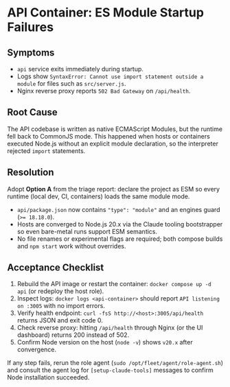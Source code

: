 # API Container: ES Module Startup Failures

## Symptoms

- `api` service exits immediately during startup.
- Logs show `SyntaxError: Cannot use import statement outside a module` for files such as `src/server.js`.
- Nginx reverse proxy reports `502 Bad Gateway` on `/api/health`.

## Root Cause

The API codebase is written as native ECMAScript Modules, but the runtime fell back to CommonJS mode. This happened when hosts
or containers executed Node.js without an explicit module declaration, so the interpreter rejected `import` statements.

## Resolution

Adopt **Option A** from the triage report: declare the project as ESM so every runtime (local dev, CI, containers) loads the same
module mode.

- `api/package.json` now contains `"type": "module"` and an engines guard (`>= 18.18.0`).
- Hosts are converged to Node.js 20.x via the Claude tooling bootstrapper so even bare-metal runs support ESM semantics.
- No file renames or experimental flags are required; both compose builds and `npm start` work without overrides.

## Acceptance Checklist

1. Rebuild the API image or restart the container: `docker compose up -d api` (or redeploy the host role).
2. Inspect logs: `docker logs <api-container>` should report `API listening on :3005` with no import errors.
3. Verify health endpoint: `curl -fsS http://<host>:3005/api/health` returns JSON and exit code 0.
4. Check reverse proxy: hitting `/api/health` through Nginx (or the UI dashboard) returns 200 instead of 502.
5. Confirm Node version on the host (`node -v`) shows `v20.x` after convergence.

If any step fails, rerun the role agent (`sudo /opt/fleet/agent/role-agent.sh`) and consult the agent log for
`[setup-claude-tools]` messages to confirm Node installation succeeded.
